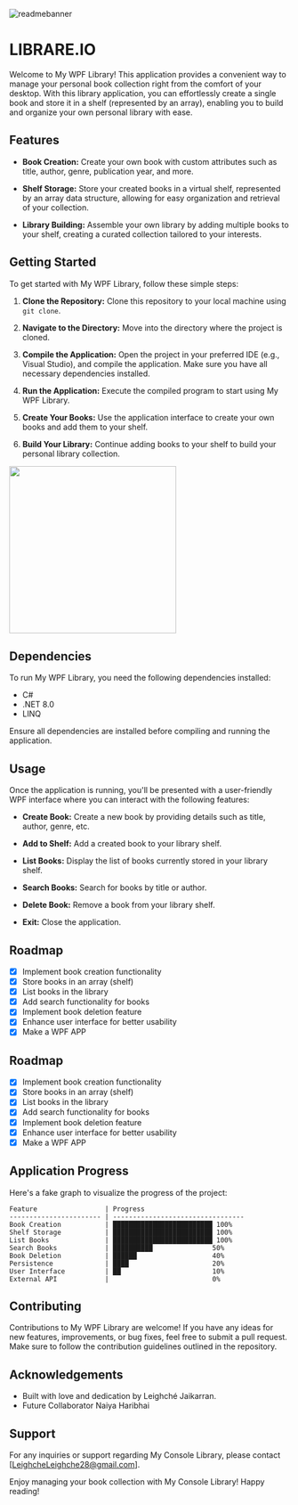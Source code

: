 ![readmebanner](https://github.com/noturlee/Library-Console-App/assets/100778149/7045bd4a-4fb5-4dc6-a1e5-17f2686104df)


# LIBRARE.IO

Welcome to My WPF Library! This application provides a convenient way to manage your personal book collection right from the comfort of your desktop. With this library application, you can effortlessly create a single book and store it in a shelf (represented by an array), enabling you to build and organize your own personal library with ease.

## Features

- **Book Creation:** Create your own book with custom attributes such as title, author, genre, publication year, and more.
  
- **Shelf Storage:** Store your created books in a virtual shelf, represented by an array data structure, allowing for easy organization and retrieval of your collection.

- **Library Building:** Assemble your own library by adding multiple books to your shelf, creating a curated collection tailored to your interests.

## Getting Started

To get started with My WPF Library, follow these simple steps:

1. **Clone the Repository:** Clone this repository to your local machine using `git clone`.

2. **Navigate to the Directory:** Move into the directory where the project is cloned.

3. **Compile the Application:** Open the project in your preferred IDE (e.g., Visual Studio), and compile the application. Make sure you have all necessary dependencies installed.

4. **Run the Application:** Execute the compiled program to start using My WPF Library.

5. **Create Your Books:** Use the application interface to create your own books and add them to your shelf.

6. **Build Your Library:** Continue adding books to your shelf to build your personal library collection.

<img src="https://ugokawaii.com/wp-content/uploads/2023/03/reading.gif" width="300"/>

## Dependencies

To run My WPF Library, you need the following dependencies installed:

- C#
- .NET 8.0
- LINQ

Ensure all dependencies are installed before compiling and running the application.

## Usage

Once the application is running, you'll be presented with a user-friendly WPF interface where you can interact with the following features:

- **Create Book:** Create a new book by providing details such as title, author, genre, etc.

- **Add to Shelf:** Add a created book to your library shelf.

- **List Books:** Display the list of books currently stored in your library shelf.

- **Search Books:** Search for books by title or author.

- **Delete Book:** Remove a book from your library shelf.

- **Exit:** Close the application.

## Roadmap

- [x] Implement book creation functionality
- [x] Store books in an array (shelf)
- [x] List books in the library
- [x] Add search functionality for books
- [x] Implement book deletion feature
- [x] Enhance user interface for better usability
- [x] Make a WPF APP

## Roadmap

- [x] Implement book creation functionality
- [x] Store books in an array (shelf)
- [x] List books in the library
- [x] Add search functionality for books
- [x] Implement book deletion feature
- [x] Enhance user interface for better usability
- [x] Make a WPF APP

## Application Progress

Here's a fake graph to visualize the progress of the project:

```
Feature                 | Progress
----------------------- | ---------------------------------
Book Creation           | █████████████████████████ 100%
Shelf Storage           | █████████████████████████ 100%
List Books              | █████████████████████████ 100%
Search Books            | ██████████               50%
Book Deletion           | ██████                   40%
Persistence             | ████                     20%
User Interface          | ██                       10%
External API            |                          0%

```

## Contributing

Contributions to My WPF Library are welcome! If you have any ideas for new features, improvements, or bug fixes, feel free to submit a pull request. Make sure to follow the contribution guidelines outlined in the repository.

## Acknowledgements

- Built with love and dedication by Leighché Jaikarran.
- Future Collaborator Naiya Haribhai

## Support

For any inquiries or support regarding My Console Library, please contact [LeighcheLeighche28@gmail.com].

Enjoy managing your book collection with My Console Library! Happy reading!

